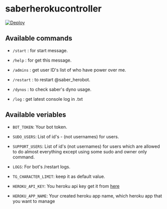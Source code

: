 # saberherokucontroller

[![Deploy](https://www.herokucdn.com/deploy/button.svg)](https://heroku.com/deploy?template=https://github.com/devil154/saberherokucontroller/tree/main)

## Available commands


* `/start` : for start message.

* `/help` : for get this message.

* `/admins` : get user ID's list of who have power over me.

* `/restart` : to restart @saber_herobot.

* `/dynos` : to check saber's dyno usage.

* `/log` : get latest console log in .txt


## Available veriables


* `BOT_TOKEN`: Your bot token.

* `SUDO_USERS`: List of id's - (not usernames) for users.

* `SUPPORT_USERS`: List of id's (not usernames) for users which are allowed to do almost everything except using some sudo and owner only command.

* `LOGS`: For bot's /restart logs.

* `TG_CHARACTER_LIMIT`: keep it as default value.

* `HEROKU_API_KEY`: You heroku api key get it from [here](https://dashboard.heroku.com/account)

* `HEROKU_APP_NAME`: Your created heroku app name, which heroku app that you want to manage

